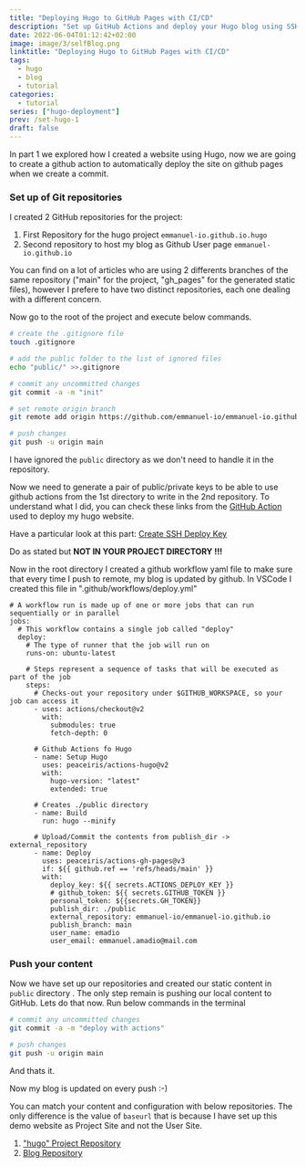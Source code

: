```yaml
---
title: "Deploying Hugo to GitHub Pages with CI/CD"
description: "Set up GitHub Actions and deploy your Hugo blog using SSH deploy keys and a dual-repo strategy."
date: 2022-06-04T01:12:42+02:00
image: image/3/selfBlog.png
linktitle: "Deploying Hugo to GitHub Pages with CI/CD"
tags:
  - hugo
  - blog
  - tutorial
categories:
  - tutorial
series: ["hugo-deployment"]
prev: /set-hugo-1
draft: false
---
```



In part 1 we explored how I created a website using Hugo, now we are going to create a github action to automatically deploy the site on github pages when we create a commit.

### **Set up of Git repositories**

I created 2 GitHub repositories for the project:

1. First Repository for the hugo project `emmanuel-io.github.io.hugo`
2. Second repository to host my blog as Github User page `emmanuel-io.github.io`

You can find on a lot of articles who are using 2 differents branches of the same repository ("main" for the project, "gh_pages" for the generated static files), however I prefere to have two distinct repositories, each one dealing with a different concern.

Now go to the root of the project and execute below commands.

```bash
# create the .gitignore file
touch .gitignore

# add the public folder to the list of ignored files
echo "public/" >>.gitignore 

# commit any uncommitted changes
git commit -a -m "init"

# set remote origin branch
git remote add origin https://github.com/emmanuel-io/emmanuel-io.github.io.hugo.git

# push changes
git push -u origin main
```

I have ignored the `public` directory as we don't need to handle it in the repository.

Now we need to generate a pair of public/private keys to be able to use github actions from the 1st directory to write in the 2nd repository.
To understand what I did, you can check these links from the [GitHub Action](https://github.com/marketplace/actions/github-pages-action) used to deploy my hugo website.

Have a particular look at this part:
[Create SSH Deploy Key](https://github.com/marketplace/actions/github-pages-action#%EF%B8%8F-create-ssh-deploy-key)

Do as stated but **NOT IN YOUR PROJECT DIRECTORY !!!**

Now in the root directory I created a github workflow yaml file to make sure that every time I push to remote, my blog is updated by github. In VSCode I created this file in ".github/workflows/deploy.yml"

```text
# A workflow run is made up of one or more jobs that can run sequentially or in parallel
jobs:
  # This workflow contains a single job called "deploy"
  deploy:
    # The type of runner that the job will run on
    runs-on: ubuntu-latest

    # Steps represent a sequence of tasks that will be executed as part of the job
    steps:
      # Checks-out your repository under $GITHUB_WORKSPACE, so your job can access it
      - uses: actions/checkout@v2
        with:
          submodules: true
          fetch-depth: 0
      
      # Github Actions fo Hugo
      - name: Setup Hugo
        uses: peaceiris/actions-hugo@v2
        with:
          hugo-version: "latest"
          extended: true
      
      # Creates ./public directory
      - name: Build
        run: hugo --minify
      
      # Upload/Commit the contents from publish_dir -> external_repository
      - name: Deploy
        uses: peaceiris/actions-gh-pages@v3
        if: ${{ github.ref == 'refs/heads/main' }}
        with:
          deploy_key: ${{ secrets.ACTIONS_DEPLOY_KEY }}
          # github_token: ${{ secrets.GITHUB_TOKEN }}
          personal_token: ${{secrets.GH_TOKEN}}
          publish_dir: ./public
          external_repository: emmanuel-io/emmanuel-io.github.io
          publish_branch: main
          user_name: emadio
          user_email: emmanuel.amadio@mail.com
```

### **Push your content**

Now we have set up our repositories and created our static content in `public` directory . The only step remain is pushing our local content to GitHub. Lets do that now. Run below commands in the terminal

```bash
# commit any uncommitted changes
git commit -a -m "deploy with actions"

# push changes
git push -u origin main
```

And thats it. 

Now my blog is updated on every push :-)

You can match your content and configuration with below repositories. The only difference is the value of `baseurl` that is because I have set up this demo website as Project Site and not the User Site.

1. ["hugo" Project Repository](https://github.com/emmanuel-io/emmanuel-io.github.io.hugo)
2. [Blog Repository](https://emmanuel-io.github.io/)
